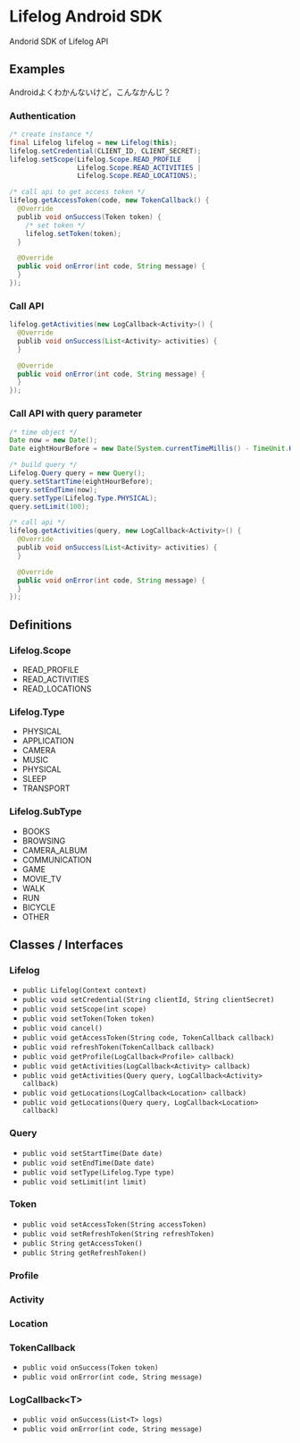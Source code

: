 Lifelog Android SDK
=========================

Andorid SDK of Lifelog API

## Examples
Androidよくわかんないけど，こんなかんじ？

### Authentication
```java
/* create instance */
final Lifelog lifelog = new Lifelog(this);
lifelog.setCredential(CLIENT_ID, CLIENT_SECRET);
lifelog.setScope(Lifelog.Scope.READ_PROFILE    |
                 Lifelog.Scope.READ_ACTIVITIES |
                 Lifelog.Scope.READ_LOCATIONS);

/* call api to get access token */
lifelog.getAccessToken(code, new TokenCallback() {
  @Override
  publib void onSuccess(Token token) {
    /* set token */
    lifelog.setToken(token);
  }

  @Override
  public void onError(int code, String message) {
  }
});
```

### Call API
```java
lifelog.getActivities(new LogCallback<Activity>() {
  @Override
  publib void onSuccess(List<Activity> activities) {
  }

  @Override
  public void onError(int code, String message) {
  }
});
```

### Call API with query parameter
```java
/* time object */
Date now = new Date();
Date eightHourBefore = new Date(System.currentTimeMillis() - TimeUnit.HOURS.toMillis(8));

/* build query */
Lifelog.Query query = new Query();
query.setStartTime(eightHourBefore);
query.setEndTime(now);
query.setType(Lifelog.Type.PHYSICAL);
query.setLimit(100);

/* call api */
lifelog.getActivities(query, new LogCallback<Activity>() {
  @Override
  publib void onSuccess(List<Activity> activities) {
  }

  @Override
  public void onError(int code, String message) {
  }
});
```


## Definitions

### Lifelog.Scope
- READ_PROFILE
- READ_ACTIVITIES
- READ_LOCATIONS

### Lifelog.Type
- PHYSICAL
- APPLICATION
- CAMERA
- MUSIC
- PHYSICAL
- SLEEP
- TRANSPORT

### Lifelog.SubType
- BOOKS
- BROWSING
- CAMERA_ALBUM
- COMMUNICATION
- GAME
- MOVIE_TV
- WALK
- RUN
- BICYCLE
- OTHER


## Classes / Interfaces

### Lifelog
- `public Lifelog(Context context)`
- `public void setCredential(String clientId, String clientSecret)`
- `public void setScope(int scope)`
- `public void setToken(Token token)`
- `public void cancel()`
- `public void getAccessToken(String code, TokenCallback callback)`
- `public void refreshToken(TokenCallback callback)`
- `public void getProfile(LogCallback<Profile> callback)`
- `public void getActivities(LogCallback<Activity> callback)`
- `public void getActivities(Query query, LogCallback<Activity> callback)`
- `public void getLocations(LogCallback<Location> callback)`
- `public void getLocations(Query query, LogCallback<Location> callback)`

### Query
- `public void setStartTime(Date date)`
- `public void setEndTime(Date date)`
- `public void setType(Lifelog.Type type)`
- `public void setLimit(int limit)`

### Token
- `public void setAccessToken(String accessToken)`
- `public void setRefreshToken(String refreshToken)`
- `public String getAccessToken()`
- `public String getRefreshToken()`

### Profile

### Activity

### Location

### TokenCallback
- `public void onSuccess(Token token)`
- `public void onError(int code, String message)`

### LogCallback&lt;T&gt;
- `public void onSuccess(List<T> logs)`
- `public void onError(int code, String message)`
